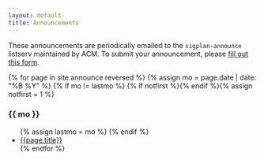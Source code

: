 ```yaml
---
layout: default
title: Announcements
---
```

These announcements are periodically emailed to the `sigplan-announce` listserv maintained by ACM.
To submit your announcement, please [fill out this form][form].

[form]: https://forms.gle/UcDaghSiUkJCF8rD8

{% for page in site.announce reversed %}
{% assign mo = page.date | date: "%B %Y" %}
{% if mo != lastmo %}
{% if notfirst %}</ul>{% endif %}{% assign notfirst = 1 %}
<h3>{{ mo }}</h3>
<ul>
{% assign lastmo = mo %}
{% endif %}
<li><a href="{{page.url}}">{{page.title}}</a></li>
{% endfor %}
</ul>
